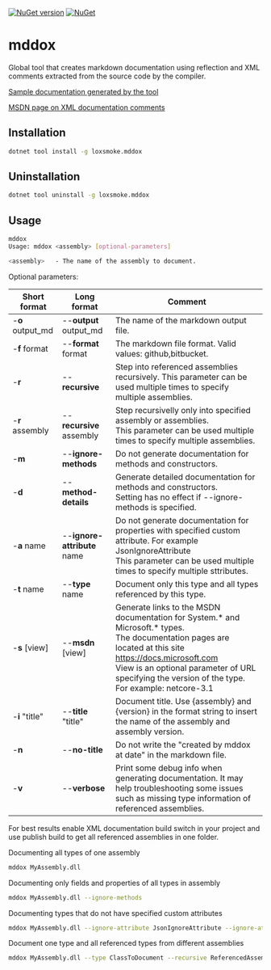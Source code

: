 [![NuGet version](https://badge.fury.io/nu/LoxSmoke.mddox.svg)](https://badge.fury.io/nu/LoxSmoke.mddox) [![NuGet](https://img.shields.io/nuget/dt/LoxSmoke.mddox.svg)](https://www.nuget.org/packages/LoxSmoke.mddox) 

# mddox

Global tool that creates markdown documentation using reflection and XML comments extracted from the source code by the compiler.

[Sample documentation generated by the tool](https://github.com/loxsmoke/DocXml/blob/master/api-reference.md)

[MSDN page on XML documentation comments](https://docs.microsoft.com/en-us/dotnet/csharp/programming-guide/xmldoc/xml-documentation-comments)


## Installation

```bash
dotnet tool install -g loxsmoke.mddox
```

## Uninstallation

```bash
dotnet tool uninstall -g loxsmoke.mddox
```

## Usage

```bash
mddox
Usage: mddox <assembly> [optional-parameters]

<assembly>   - The name of the assembly to document.
```
Optional parameters:

Short format | Long format | Comment
|---|---|---|
| -**o** output_md |--**output** output_md  | The name of the markdown output file. |
| -**f** format | --**format** format   |  The markdown file format. Valid values: github,bitbucket. |
| -**r**  | --**recursive**           | Step into referenced assemblies recursively. This parameter can be used multiple times to specify multiple assemblies. |
| -**r** assembly  | --**recursive** assembly | Step recursivelly only into specified assembly or assemblies.<br> This parameter can be used multiple times to specify multiple assemblies. |
| -**m**  | --**ignore-methods**      | Do not generate documentation for methods and constructors. |
| -**d**  | --**method-details**      | Generate detailed documentation for methods and constructors.<br>Setting has no effect if --ignore-methods is specified. |
| -**a** name  | --**ignore-attribute** name | Do not generate documentation for properties with specified custom attribute. For example  JsonIgnoreAttribute<br> This parameter can be used multiple times to specify multiple sttributes. |
| -**t** name  | --**type** name         | Document only this type and all types referenced by this type. |
| -**s** [view]  | --**msdn** [view]     | Generate links to the MSDN documentation for System.* and Microsoft.* types.<br>The documentation pages are located at this site https://docs.microsoft.com<br>View is an optional parameter of URL specifying the version of the type. For example: netcore-3.1 |  
| -**i** "title" | --**title** "title"   | Document title. Use {assembly} and {version} in the format string to insert the name of the assembly and assembly version. |
| -**n**  | --**no-title**            | Do not write the "created by mddox at date" in the markdown file. |
| -**v**  | --**verbose**             | Print some debug info when generating documentation. It may help troubleshooting some issues such as missing type information of referenced assemblies. |
  
For best results enable XML documentation build switch in your project and use publish build to get all referenced assemblies in one folder.

Documenting all types of one assembly

```bash
mddox MyAssembly.dll
```

Documenting only fields and properties of all types in assembly

```bash
mddox MyAssembly.dll --ignore-methods
```

Documenting types that do not have specified custom attributes

```bash
mddox MyAssembly.dll --ignore-attribute JsonIgnoreAttribute --ignore-attribute XmlIgnore
```

Document one type and all referenced types from different assemblies 

```bash
mddox MyAssembly.dll --type ClassToDocument --recursive ReferencedAssembly1.dll --recursive ReferencedAssembly2.dll
```


